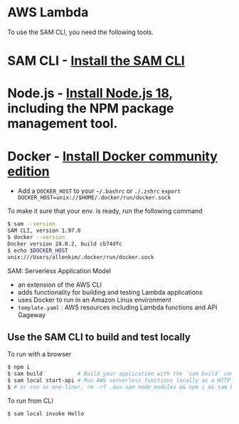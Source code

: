 # AWS Lambda 

To use the SAM CLI, you need the following tools.

# SAM CLI - [Install the SAM CLI](https://docs.aws.amazon.com/serverless-application-model/latest/developerguide/serverless-sam-cli-install.html)
# Node.js - [Install Node.js 18](https://nodejs.org/en/), including the NPM package management tool.
# Docker - [Install Docker community edition](https://hub.docker.com/search/?type=edition&offering=community)
  * Add a `DOCKER_HOST` to your `~/.bashrc` or `./.zshrc`
    `export DOCKER_HOST=unix://$HOME/.docker/run/docker.sock`

To make it sure that your env. is ready, run the following command
```bash
$ sam --version
SAM CLI, version 1.97.0
$ docker --version
Docker version 24.0.2, build cb74dfc
$ echo $DOCKER_HOST
unix:///Users/allenkim/.docker/run/docker.sock
```

SAM: Serverless Application Model
 - an extension of the AWS CLI
 - adds functionality for building and testing Lambda applications
 - uses Docker to run in an Amazon Linux environment
 - `template.yaml` : AWS resources including Lambda functions and API Gageway

## Use the SAM CLI to build and test locally


To run with a browser
```bash
$ npm i
$ sam build           # Build your application with the `sam build` command.
$ sam local start-api # Run AWS serverless functions locally as a HTTP API
$ # or run as one-liner, rm -rf .aws-sam node_modules && npm i && sam build && sam local start-api
```

To run from CLI
```bash
$ sam local invoke Hello
```